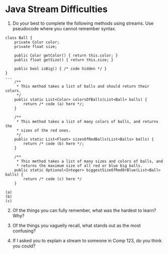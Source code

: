 Java Stream Difficulties
===========


1. Do your best to complete the following methods using streams. Use pseudocode where you cannot remember syntax.
```
class Ball {
    private Color color;
    private float size;

    public Color getColor() { return this.color; }
    public float getSize() { return this.size; }

    public bool isBig() { /* code hidden */ }
}
...
    /**
     * This method takes a list of balls and should return their colors.
     */
    public static List<Color> colorsOfBalls(List<Ball> balls) {
        return /* code (a) here */;
    }

    /**
     * This method takes a list of many colors of balls, and returns the
     * sizes of the red ones.
     */
    public static List<Float> sizesOfRedBalls(List<Balls> balls) {
        return /* code (b) here */;
    }

    /**
     * This method takes a list of many sizes and colors of balls, and 
     * returns the maximum size of all red or blue big balls.
    public static Optional<Integer> biggestSizeOfRedOrBlue(List<Ball> balls) {
        return /* code (c) here */
    }
```

    (a)
    (b)
    (c)

2. Of the things you can fully remember, what was the hardest to learn? Why?

3. Of the things you vaguelly recall, what stands out as the most confusing?

4. If I asked you to explain a stream to someone in Comp 123, do you think you could?